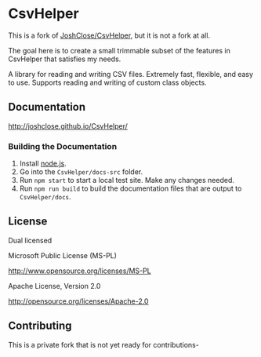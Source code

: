 # CsvHelper

This is a fork of [JoshClose/CsvHelper](https://github.com/JoshClose/CsvHelper), but it is not a fork at all.

The goal here is to create a small trimmable subset of the features in CsvHelper that satisfies my needs.

A library for reading and writing CSV files. Extremely fast, flexible, and easy to use. Supports reading and writing of custom class objects.

## Documentation

http://joshclose.github.io/CsvHelper/

### Building the Documentation

1. Install [node.js](https://nodejs.org/en/download/).
1. Go into the `CsvHelper/docs-src` folder.
1. Run `npm start` to start a local test site. Make any changes needed.
1. Run `npm run build` to build the documentation files that are output to `CsvHelper/docs`.

## License

Dual licensed

Microsoft Public License (MS-PL)

http://www.opensource.org/licenses/MS-PL

Apache License, Version 2.0

http://opensource.org/licenses/Apache-2.0

## Contributing

This is a private fork that is not yet ready for contributions-